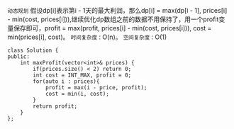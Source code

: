 `动态规划`
假设dp[i]表示第i - 1天的最大利润，那么dp[i] = max(dp[i - 1], prices[i] - min(cost, prices[i])),继续优化dp数组之前的数据不用保持了，用一个profit变量保存即可，profit = max(profit, prices[i] - min(cost, prices[i])), cost = min(prices[i], cost)。
`时间复杂度：`O(n)。
`空间复杂度：`O(1)

```
class Solution {
public:
    int maxProfit(vector<int>& prices) {
        if(prices.size() < 2) return 0;
        int cost = INT_MAX, profit = 0;
        for(auto i : prices){
            profit = max(i - price, profit);
            cost = min(i, cost);
        }
        return profit;
    }
};
```

 